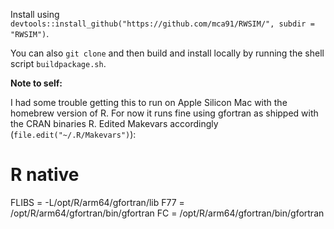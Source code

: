 Install using `devtools::install_github("https://github.com/mca91/RWSIM/", subdir = "RWSIM")`.

You can also `git clone` and then build and install locally by running the shell script `buildpackage.sh`.

**Note to self:**

I had some trouble getting this to run on Apple Silicon Mac with the homebrew version of R. For now it runs fine using gfortran as shipped with the CRAN binaries R. Edited Makevars accordingly (`file.edit("~/.R/Makevars")`):

# R native
FLIBS   = -L/opt/R/arm64/gfortran/lib
F77     = /opt/R/arm64/gfortran/bin/gfortran
FC      = /opt/R/arm64/gfortran/bin/gfortran
